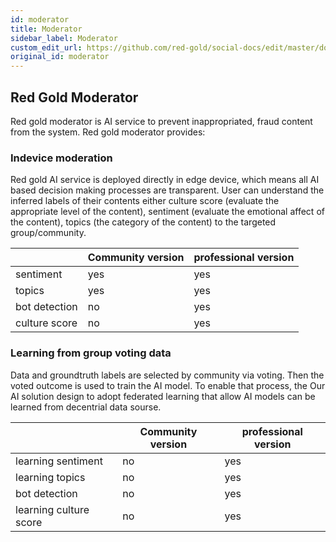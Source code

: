 ```yaml
---
id: moderator
title: Moderator
sidebar_label: Moderator
custom_edit_url: https://github.com/red-gold/social-docs/edit/master/docs/reference/actions.md
original_id: moderator
---
```



## Red Gold Moderator

Red gold moderator is AI service to prevent inappropriated, fraud content from the system. Red gold moderator provides: 

### Indevice moderation

Red gold AI service is deployed directly in edge device, which means all AI based decision making processes are transparent. User can understand the inferred labels of their contents either culture score (evaluate the appropriate level of the content), sentiment (evaluate the emotional affect of the content), topics (the category of the content)  to the targeted group/community. 

|                | Community version |   professional version   |
|----------------|-------------------|--------------------------|
| sentiment      | yes               | yes                      |
| topics         | yes               | yes                      |
| bot detection  | no                | yes                      |
| culture score  | no                | yes                      |

### Learning from group voting data

Data and groundtruth labels are selected by community via voting. Then the voted outcome is used to train the AI model. To enable that process, the Our AI solution design to adopt federated learning that allow AI models can be learned from decentrial data sourse. 

|                         | Community version |   professional version   |
|-------------------------|-------------------|--------------------------|
| learning sentiment      | no                | yes                      |
| learning topics         | no                | yes                      |
| bot detection           | no                | yes                      |
| learning culture score  | no                | yes                      |


